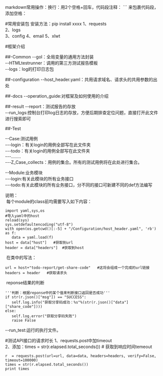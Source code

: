 markdown常用操作：换行：用2个空格+回车，代码段注释： ``` 来包裹代码段，添加空格：&nbsp;

#常用安装包
    安装方法：pip install xxxx
    1、requests  
    2、logs  
    3、config
    4、email
    5、xlwt
    
    
#框架介绍

##-Common
--gol：全局变量的通用方法封装  
--HTMLtestrunner：调用的第三方测试报告模板  
--logs：log的打印日志包  

##-configuration
--host_header.yaml：共用请求域名、请求头的共用参数的出处  

##-docs
--operation_guide:对框架及如何使用的介绍  

##-result
--report：测试报告的存放  
--run_logs:控制台打印log日志的存放，方便后期排查定位问题，直接打开此文件进行搜索即可  

##-Test

--Case:测试用例  
---login：有关login的用例全部写在此文件夹  
---todo：有关login的用例全部写在此文件夹  
---........  
---Z_Case_collects：用例的集合。所有的测试用例将在此处进行集合。  

--Module:业务模块    
---login:有关此模块的所有业务接口  
---todo:有关此模块的所有业务接口，分不同的接口可新建不同的def方法编写  

说明：  
&nbsp;每个module的class前均需要写入如下内容：  
 ```
import yaml,sys,os  
#导入yaml中的host  
reload(sys)  
sys.setdefaultencoding("utf-8")  
with open(os.getcwd()[:-5] + "/Configuration/host_header.yaml", 'rb') as f:  
    data = yaml.load(f)  
host = data["host"]   #获取到url  
header = data["headers"]  #获取到host  
 ```
&nbsp;在类中的写法：  
 ```
url = host+"todo-report/get-share-code"   #这将会组成一个完成的url链接  
headers = header   #获取请求头  
 ```
&nbsp;reponse结果的判断  
 ```  
'''判断：根据reponse中的某个值来判断接口返回是否成功'''
if str(r.json()["msg"]) == "SUCCESS":
    self.log.info("获取分享码成功：%s"%(str(r.json()["data"]["share_code"])))
else:
    self.log.error("获取分享码失败")
    raise False
  ```  
  
--run_test:运行的执行文件。 

#测试API接口的请求时长
1、requests.post中加timeout  
2、添加：times = str(r.elapsed.total_seconds())  # 获取到响应时间temeout  
 ```  
r  = requests.post(url=url, data=data, headers=headers, verify=False, timeout=100000)  
times = str(r.elapsed.total_seconds())   
print times   
  ``` 


